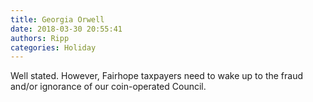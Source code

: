 ```yaml
---
title: Georgia Orwell
date: 2018-03-30 20:55:41
authors: Ripp
categories: Holiday
---
```


 Well stated. However, Fairhope taxpayers need to wake up to the fraud and/or ignorance of our coin-operated Council.